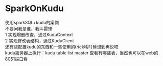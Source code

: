 # SparkOnKudu  
使用sparkSQL+kudu的案例  
不要问我是谁，我叫雷锋  
1 实现增删改查，通过KuduContext  
2 实现修改表结构，通过KuduClient  
还有些配置kudu的东西和一些使用的trick啥时候想到再说吧  
kudu服务器上执行：kudu table list master 查看有哪些表，当然也可以在web的8051端口看  
